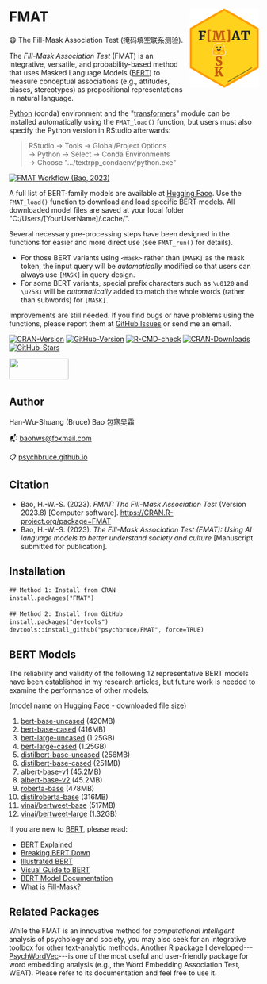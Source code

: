 # FMAT <img src="man/figures/logo.png" align="right" height="160"/>

😷 The Fill-Mask Association Test (掩码填空联系测验).

The *Fill-Mask Association Test* (FMAT) is an integrative, versatile, and probability-based method that uses Masked Language Models ([BERT](https://arxiv.org/abs/1810.04805)) to measure conceptual associations (e.g., attitudes, biases, stereotypes) as propositional representations in natural language.

[Python](https://www.anaconda.com/) (conda) environment and the "[transformers](https://huggingface.co/docs/transformers/installation)" module can be installed automatically using the `FMAT_load()` function, but users must also specify the Python version in RStudio afterwards:

> RStudio → Tools → Global/Project Options\
> → Python → Select → Conda Environments\
> → Choose ".../textrpp_condaenv/python.exe"

[![FMAT Workflow (Bao, 2023)](https://psychbruce.github.io/img/FMAT-Workflow.png)](https://psychbruce.github.io/img/FMAT-Workflow.png)

A full list of BERT-family models are available at [Hugging Face](https://huggingface.co/models?pipeline_tag=fill-mask&library=transformers). Use the `FMAT_load()` function to download and load specific BERT models. All downloaded model files are saved at your local folder "C:/Users/[YourUserName]/.cache/".

Several necessary pre-processing steps have been designed in the functions for easier and more direct use (see `FMAT_run()` for details).

-   For those BERT variants using `<mask>` rather than `[MASK]` as the mask token, the input query will be *automatically* modified so that users can always use `[MASK]` in query design.
-   For some BERT variants, special prefix characters such as `\u0120` and `\u2581` will be *automatically* added to match the whole words (rather than subwords) for `[MASK]`.

Improvements are still needed. If you find bugs or have problems using the functions, please report them at [GitHub Issues](https://github.com/psychbruce/FMAT/issues) or send me an email.

<!-- badges: start -->

[![CRAN-Version](https://www.r-pkg.org/badges/version/FMAT?color=red)](https://CRAN.R-project.org/package=FMAT) [![GitHub-Version](https://img.shields.io/github/r-package/v/psychbruce/FMAT?label=GitHub&color=orange)](https://github.com/psychbruce/FMAT) [![R-CMD-check](https://github.com/psychbruce/FMAT/actions/workflows/R-CMD-check.yaml/badge.svg)](https://github.com/psychbruce/FMAT/actions/workflows/R-CMD-check.yaml) [![CRAN-Downloads](https://cranlogs.r-pkg.org/badges/grand-total/FMAT)](https://CRAN.R-project.org/package=FMAT) [![GitHub-Stars](https://img.shields.io/github/stars/psychbruce/FMAT?style=social)](https://github.com/psychbruce/FMAT/stargazers)

<!-- badges: end -->

<img src="https://s1.ax1x.com/2020/07/28/aAjUJg.jpg" width="120px" height="42px"/>

## Author

Han-Wu-Shuang (Bruce) Bao 包寒吴霜

📬 [baohws\@foxmail.com](mailto:baohws@foxmail.com)

📋 [psychbruce.github.io](https://psychbruce.github.io)

## Citation

-   Bao, H.-W.-S. (2023). *FMAT: The Fill-Mask Association Test* (Version 2023.8) [Computer software]. <https://CRAN.R-project.org/package=FMAT>
-   Bao, H.-W.-S. (2023). *The Fill-Mask Association Test (FMAT): Using AI language models to better understand society and culture* [Manuscript submitted for publication].

## Installation

```{r}
## Method 1: Install from CRAN
install.packages("FMAT")

## Method 2: Install from GitHub
install.packages("devtools")
devtools::install_github("psychbruce/FMAT", force=TRUE)
```

## BERT Models

The reliability and validity of the following 12 representative BERT models have been established in my research articles, but future work is needed to examine the performance of other models.

(model name on Hugging Face - downloaded file size)

1.  [bert-base-uncased](https://huggingface.co/bert-base-uncased) (420MB)
2.  [bert-base-cased](https://huggingface.co/bert-base-cased) (416MB)
3.  [bert-large-uncased](https://huggingface.co/bert-large-uncased) (1.25GB)
4.  [bert-large-cased](https://huggingface.co/bert-large-cased) (1.25GB)
5.  [distilbert-base-uncased](https://huggingface.co/distilbert-base-uncased) (256MB)
6.  [distilbert-base-cased](https://huggingface.co/distilbert-base-cased) (251MB)
7.  [albert-base-v1](https://huggingface.co/albert-base-v1) (45.2MB)
8.  [albert-base-v2](https://huggingface.co/albert-base-v2) (45.2MB)
9.  [roberta-base](https://huggingface.co/roberta-base) (478MB)
10. [distilroberta-base](https://huggingface.co/distilroberta-base) (316MB)
11. [vinai/bertweet-base](https://huggingface.co/vinai/bertweet-base) (517MB)
12. [vinai/bertweet-large](https://huggingface.co/vinai/bertweet-large) (1.32GB)

If you are new to [BERT](https://arxiv.org/abs/1810.04805), please read:

-   [BERT Explained](https://towardsdatascience.com/bert-explained-state-of-the-art-language-model-for-nlp-f8b21a9b6270)
-   [Breaking BERT Down](https://towardsdatascience.com/breaking-bert-down-430461f60efb)
-   [Illustrated BERT](https://jalammar.github.io/illustrated-bert/)
-   [Visual Guide to BERT](https://jalammar.github.io/a-visual-guide-to-using-bert-for-the-first-time/)
-   [BERT Model Documentation](https://huggingface.co/docs/transformers/main/en/model_doc/bert)
-   [What is Fill-Mask?](https://huggingface.co/tasks/fill-mask)

## Related Packages

While the FMAT is an innovative method for *computational intelligent* analysis of psychology and society, you may also seek for an integrative toolbox for other text-analytic methods. Another R package I developed---[PsychWordVec](https://psychbruce.github.io/PsychWordVec/)---is one of the most useful and user-friendly package for word embedding analysis (e.g., the Word Embedding Association Test, WEAT). Please refer to its documentation and feel free to use it.
